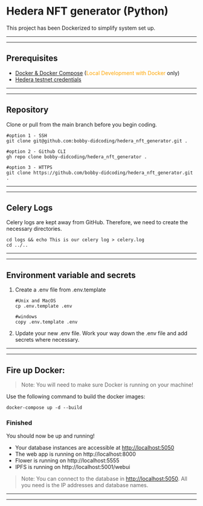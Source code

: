 # Hedera NFT generator (Python)
This project has been Dockerized to simplify system set up.
***
***

## Prerequisites
* [Docker & Docker Compose](https://docs.docker.com/desktop/) (<span style="color:orange">Local Development with Docker</span> only)
* [Hedera testnet credentials](https://portal.hedera.com/register)

***
***

## Repository
Clone or pull from the main branch before you begin coding.
```
#option 1 - SSH
git clone git@github.com:bobby-didcoding/hedera_nft_generator.git .

#option 2 - Github CLI
gh repo clone bobby-didcoding/hedera_nft_generator .

#option 3 - HTTPS
git clone https://github.com/bobby-didcoding/hedera_nft_generator.git .
```

***
***

## Celery Logs
Celery logs are kept away from GitHub. Therefore, we need to create the necessary directories.
```
cd logs && echo This is our celery log > celery.log
cd ../..
```

***
***

## Environment variable and secrets
1. Create a .env file from .env.template
    ```
    #Unix and MacOS
    cp .env.template .env

    #windows
    copy .env.template .env
    ```

2. Update your new .env file. Work your way down the .env file and add secrets where necessary.

***
***

## Fire up Docker:

>Note: You will need to make sure Docker is running on your machine!

Use the following command to build the docker images:
```
docker-compose up -d --build
```

### Finished
You should now be up and running!

* Your database instances are accessible at [http://localhost:5050](http://localhost:5050)
* The web app is running on  http://localhost:8000
* Flower is running on  http://localhost:5555
* IPFS is running on http://localhost:5001/webui

>Note: You can connect to the database in [http://localhost:5050](PGAdmin). All you need is the IP addresses and database names.

***
***
